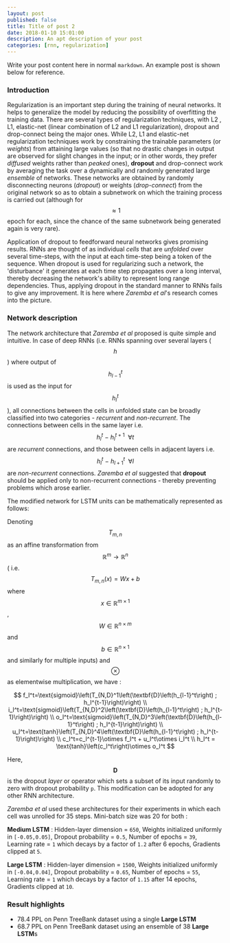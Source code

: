 ```yaml
---
layout: post
published: false
title: Title of post 2
date: 2018-01-10 15:01:00
description: An apt description of your post
categories: [rnn, regularization]
---
```


Write your post content here in normal `markdown`. An example post is shown below for reference. 
 
### Introduction
Regularization is an important step during the training of neural networks. It helps to generalize the model by reducing the possibility of overfitting the training data. There are several types of regularization techniques, with L2 , L1, elastic-net (linear combination of L2 and L1 regularization), dropout and drop-connect being the major ones. While L2, L1 and elastic-net regularization techniques work by constraining the trainable parameters (or *weights*) from attaining large values (so that no drastic changes in output are observed for slight changes in the input; or in other words, they prefer *diffused* weights rather than *peaked* ones), **dropout** and drop-connect work by averaging the task over a dynamically and randomly generated large *ensemble* of networks. These networks are obtained by randomly disconnecting neurons (*dropout*) or weights (*drop-connect*) from the original network so as to obtain a subnetwork on which the training process is carried out (although for $$\approx1$$ epoch for each, since the chance of the same subnetwork being generated again is very rare).

Application of dropout to feedforward neural networks gives promising results. RNNs are thought of as individual *cells* that are *unfolded* over several time-steps, with the input at each time-step being a token of the sequence. When dropout is used for regularizing such a network, the 'disturbance' it generates at each time step propagates over a long interval, thereby decreasing the network's ability to represent long range dependencies. Thus, applying dropout in the standard manner to RNNs fails to give any improvement. It is here where *Zaremba et al*'s research comes into the picture.
### Network description
The network architecture that *Zaremba et al* proposed is quite simple and intuitive. In case of deep RNNs (i.e. RNNs spanning over several layers ($$h$$) where output of $$h_{l-1}^{t}$$ is used as the input for $$h_l^t$$), all connections between the cells in unfolded state can be broadly classified into two categories - *recurrent* and *non-recurrent*. The connections between cells in the same layer i.e. $$h_l^t ~-~ h_l^{t+1}~~\forall t$$ are *recurrent* connections, and those between cells in adjacent layers i.e. $$h_l^t ~-~ h_{l+1}^t~~\forall l$$ are *non-recurrent* connections. *Zaremba et al* suggested that **dropout** should be applied only to non-recurrent connections - thereby preventing problems which arose earlier.

The modified network for LSTM units can be mathematically represented as follows:

Denoting $$T_{m,n}$$ as an affine transformation from $$\mathbb{R}^m\rightarrow\mathbb{R}^n$$ ( i.e. $$T_{m,n}(x)=Wx+b$$ where $$x\in\mathbb{R}^{m\times1}$$, $$W\in\mathbb{R}^{n\times m}$$ and $$b\in\mathbb{R}^{n\times1}$$ and similarly for multiple inputs) and $$\otimes$$ as elementwise multiplication, we have :

$$
f_l^t=\text{sigmoid}\left(T_{N,D}^1\left(\textbf{D}\left(h_{l-1}^t\right) ; h_l^{t-1}\right)\right) \\
i_l^t=\text{sigmoid}\left(T_{N,D}^2\left(\textbf{D}\left(h_{l-1}^t\right) ; h_l^{t-1}\right)\right) \\
o_l^t=\text{sigmoid}\left(T_{N,D}^3\left(\textbf{D}\left(h_{l-1}^t\right) ; h_l^{t-1}\right)\right) \\
u_l^t=\text{tanh}\left(T_{N,D}^4\left(\textbf{D}\left(h_{l-1}^t\right) ; h_l^{t-1}\right)\right) \\
c_l^t=c_l^{t-1}\otimes f_l^t + u_l^t\otimes i_l^t \\
h_l^t = \text{tanh}\left(c_l^t\right)\otimes o_l^t
$$

Here, $$\textbf{D}$$ is the dropout *layer* or operator which sets a subset of its input randomly to zero with dropout probability `p`. This modification can be adopted for any other RNN architecture.

*Zaremba et al* used these architectures for their experiments in which each cell was unrolled for 35 steps. Mini-batch size was 20 for both :

**Medium LSTM** :
Hidden-layer dimension = `650`,
Weights initialized uniformly in `[-0.05,0.05]`,
Dropout probability = `0.5`,
Number of epochs = `39`,
Learning rate = `1` which decays by a factor of `1.2` after 6 epochs,
Gradients clipped at `5`.

**Large LSTM** :
Hidden-layer dimension = `1500`,
Weights initialized uniformly in `[-0.04,0.04]`,
Dropout probability = `0.65`,
Number of epochs = `55`,
Learning rate = `1` which decays by a factor of `1.15` after 14 epochs,
Gradients clipped at `10`.
### Result highlights
* 78.4 PPL on Penn TreeBank dataset using a single **Large LSTM**
* 68.7 PPL on Penn TreeBank dataset using an ensemble of 38 **Large LSTM**s
